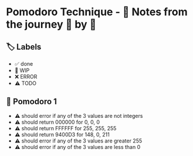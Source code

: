 # Pomodoro Technique - 📝 Notes from the journey 🍅 by 🍅


## 🏷️ Labels

- ✅ done
- 🚧 WIP
- ❌ ERROR
- ⚠ TODO

## 🍅 Pomodoro 1

- ⚠ should error if any of the 3 values are not integers
- ⚠ should return 000000 for 0, 0, 0    
- ⚠ should return FFFFFF for 255, 255, 255
- ⚠ should return 9400D3 for 148, 0, 211
- ⚠ should error if any of the 3 values are greater 255
- ⚠ should error if any of the 3 values are less than 0
